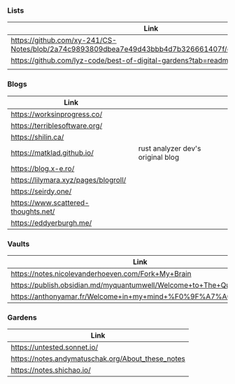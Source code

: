 ### Lists

| Link                                                                                              |     |
| ------------------------------------------------------------------------------------------------- | --- |
| https://github.com/xy-241/CS-Notes/blob/2a74c9893809dbea7e49d43bbb4d7b326661407f/docs/showcase.md |     |
| https://github.com/lyz-code/best-of-digital-gardens?tab=readme-ov-file                            |     |
|                                                                                                   |     |
### Blogs

| Link                                 |                                   |
| ------------------------------------ | --------------------------------- |
| https://worksinprogress.co/          |                                   |
| https://terriblesoftware.org/        |                                   |
| https://shilin.ca/                   |                                   |
| https://matklad.github.io/           | rust analyzer dev's original blog |
| https://blog.x-e.ro/                 |                                   |
| https://lilymara.xyz/pages/blogroll/ |                                   |
| https://seirdy.one/                  |                                   |
| https://www.scattered-thoughts.net/  |                                   |
| https://eddyerburgh.me/              |                                   |
### Vaults

| Link                                                                  |     |
| --------------------------------------------------------------------- | --- |
| https://notes.nicolevanderhoeven.com/Fork+My+Brain                    |     |
| https://publish.obsidian.md/myquantumwell/Welcome+to+The+Quantum+Well |     |
| https://anthonyamar.fr/Welcome+in+my+mind+%F0%9F%A7%A0                |     |
### Gardens

| Link                                              |
| ------------------------------------------------- |
| https://untested.sonnet.io/                       |
| https://notes.andymatuschak.org/About_these_notes |
| https://notes.shichao.io/                         |
